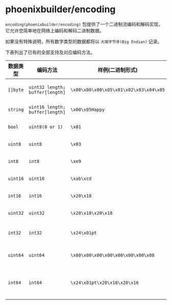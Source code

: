# phoenixbuilder/encoding
`encoding(phoenixbuilder/encoding)` 包提供了一个二进制流编码和解码实现，它允许您简单地在网络上编码和解码二进制数据。

如果没有特殊说明，所有数字类型的数据都将以 `大端字节序(Big Endian)` 记录。

下表列出了已有的全部支持及对应编码方法。

| 数据类型 | 编码方法                        | 样例(二进制形式)                       | 样例(可读形式)        | 备注                                                                   |
| -------- | ------------------------------- | -------------------------------------- | --------------------- | ---------------------------------------------------------------------- |
| `[]byte` | `uint32 length; buffer[length]` | `\x00\x00\x00\x05\x01\x02\x03\x04\x05` | `[1, 2, 3, 4, 5]`     | 单个 `二进制切片` 的最大长度上限为 `4294967295`                        |
| `string` | `uint16 length; buffer[length]` | `\x00\x05Happy`                        | `Happy`               | 单个 `字符串` 的最大长度上限为 `65535`                                 |
| `bool`   | `uint8(0 or 1)`                 | `\x01`                                 | `true`                | 接受值仅限于 `0(false)` 或 `1(true)`                                   |
| `uint8`  | `uint8`                         | `\x03`                                 | `3`                   | 单个 `uint8` 的取值范围为 `0 - 255`                                    |
| `int8`   | `int8`                          | `\xe9`                                 | `-23`                 | 单个 `int8` 的取值范围为 `-128 - 127`                                  |
| `uint16` | `uint16`                        | `\xab\xcd`                             | `43981`               | 单个 `uint16` 的取值范围为 `0 - 65535`                                 |
| `int16`  | `int16`                         | `\x20\x18`                             | `8216`                | 单个 `int16` 的取值范围为 `-32768 - 32767`                             |
| `uint32` | `uint32`                        | `\x20\x18\x20\x18`                     | `538451992`           | 单个 `uint32` 的取值范围为 `0 - 4294967295`                            |
| `int32`  | `int32`                         | `\x24\x01pt`                           | `604074100`           | 单个 `int32` 的取值范围为 `-2147483648 - 2147483647`                   |
| `uint64` | `uint64`                        | `\x00\x00\x00\x00\x00\x00\x00\x08`     | `8`                   | 单个 `uint64` 的取值范围为 `0 - 18446744073709551615`                  |
| `int64`  | `int64`                         | `\x24\x01pt\x20\x18\x20\x16`           | `2594478504399085590` | 单个 `int64` 的取值范围为 `-9223372036854775808 - 9223372036854775807` |